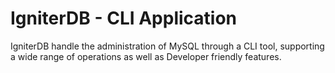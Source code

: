 # IgniterDB - CLI Application
IgniterDB handle the administration of MySQL through a CLI tool, supporting a wide range of operations as well as Developer friendly features.
